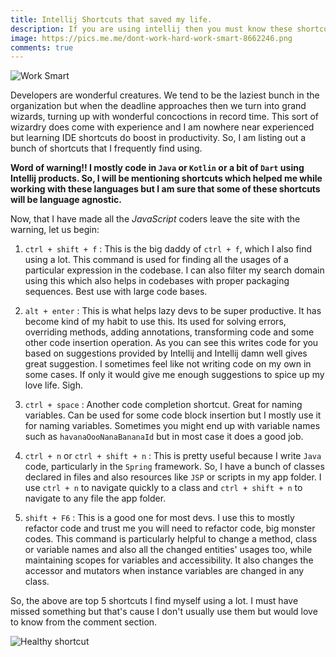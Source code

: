 ```yaml
---
title: Intellij Shortcuts that saved my life.
description: If you are using intellij then you must know these shortcuts.
image: https://pics.me.me/dont-work-hard-work-smart-8662246.png
comments: true
---
```

![Work Smart](https://pics.me.me/dont-work-hard-work-smart-8662246.png "Work smart")

Developers are wonderful creatures. We tend to be the laziest bunch in the organization but when the deadline approaches then we turn into grand wizards, turning up with wonderful concoctions in record time. This sort of wizardry does come with experience and I am nowhere near experienced but learning IDE shortcuts do boost in productivity. So, I am listing out a bunch of shortcuts that I frequently find using.

**Word of warning!! I mostly code in `Java` or `Kotlin` or a bit of `Dart` using Intellij products. So, I will be mentioning shortcuts which helped me while working with these languages but I am sure that some of these shortcuts will be language agnostic.**

Now, that I have made all the *JavaScript* coders leave the site with the warning, let us begin:

1. `ctrl + shift + f` : This is the big daddy of `ctrl + f`, which I also find using a lot. This command is used for finding all the usages of a particular expression in the codebase. I can also filter my search domain using this which also helps in codebases with proper packaging sequences. Best use with large code bases. 

2. `alt + enter` : This is what helps lazy devs to be super productive. It has become kind of my habit to use this. Its used for solving errors, overriding methods, adding annotations, transforming code and some other code insertion operation. As you can see this writes code for you based on suggestions provided by Intellij and Intellij damn well gives great suggestion. I sometimes feel like not writing code on my own in some cases. If only it would give me enough suggestions to spice up my love life. Sigh.

3. `ctrl + space` : Another code completion shortcut. Great for naming variables. Can be used for some code block insertion but I mostly use it for naming variables. Sometimes you might end up with variable names such as  `havanaOooNanaBananaId` but in most case it does a good job.

4. `ctrl + n` or `ctrl + shift + n` : This is pretty useful because I write `Java` code, particularly in the `Spring` framework. So, I have a bunch of classes declared in files and also resources like `JSP` or scripts in my app folder. I use `ctrl + n` to navigate quickly to a class and `ctrl + shift + n` to navigate to any file the app folder. 

5. `shift + F6` : This is a good one for most devs. I use this to mostly refactor code and trust me you will need to refactor code, big monster codes. This command is particularly helpful to change a method, class or variable names and also all the changed entities' usages too, while maintaining scopes for variables and accessibility. It also changes the accessor and mutators when instance variables are changed in any class.

So, the above are top 5 shortcuts I find myself using a lot. I must have missed something but that's cause I don't usually use them but would love to know from the comment section. 

![Healthy shortcut](https://i.ytimg.com/vi/sqBIPVFFa4w/hqdefault.jpg "Healthy shortcut")